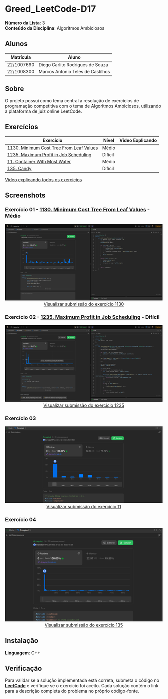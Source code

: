 # Greed_LeetCode-D17

**Número da Lista**: 3<br>
**Conteúdo da Disciplina**: Algoritmos Ambiciosos<br>

## Alunos
|Matrícula | Aluno |
| -- | -- |
| 22/1007690  |  Diego Carlito Rodrigues de Souza  |
| 22/1008300  |  Marcos Antonio Teles de Castilhos |

## Sobre 
O projeto possui como tema central a resolução de exercícios de programação competitiva com o tema de Algoritmos Ambiciosos, utilizando a plataforma de juiz online LeetCode.

## Exercícios

| Exercício | Nível  | Vídeo Explicando |
|---------|--------|------------------|
| [1130. Minimum Cost Tree From Leaf Values](https://leetcode.com/problems/minimum-cost-tree-from-leaf-values/description/) | Médio |  |
| [1235. Maximum Profit in Job Scheduling](https://leetcode.com/problems/maximum-profit-in-job-scheduling/description/) | Difícil |  |
| [11. Container With Most Water](https://leetcode.com/problems/container-with-most-water/description/) | Médio |  |
| [135. Candy](https://leetcode.com/problems/candy/) | Difícil |  |

[Vídeo explicando todos os exercícios]()

## Screenshots

### Exercício 01 - [1130. Minimum Cost Tree From Leaf Values](https://github.com/projeto-de-algoritmos-2025/Greed_LeetCode-D17/blob/master/1130_Minimum_Cost_Tree_From_Leaf_Values/solution.cpp) - Médio

<div align="center">
  <img src="1130_Minimum_Cost_Tree_From_Leaf_Values/image.png" />
  <br/>
  <a href="https://leetcode.com/problems/minimum-cost-tree-from-leaf-values/submissions/1799779651/">
    Visualizar submissão do exercício 1130
  </a>
</div>

### Exercício 02 - [1235. Maximum Profit in Job Scheduling](https://github.com/projeto-de-algoritmos-2025/Greed_LeetCode-D17/blob/master/1235_Maximum_Profit_in_Job_Scheduling/solution.cpp) - Difícil


<div align="center">
  <img src="1235_Maximum_Profit_in_Job_Scheduling/image.png" />
  <br/>
  <a href="https://leetcode.com/problems/maximum-profit-in-job-scheduling/submissions/1806349931">
    Visualizar submissão do exercício 1235
  </a>
</div>


### Exercício 03

<div align="center">
  <img src="11_Container_With_Most_Water/image.png" />
  <br/>
  <a href="https://leetcode.com/problems/container-with-most-water/submissions/1806955787/">
    Visualizar submissão do exercício 11
  </a>
</div>

### Exercício 04

<div align="center">
  <img src="135_Candy/image.png" />
  <br/>
  <a href="https://leetcode.com/problems/candy/submissions/1806956881/">
    Visualizar submissão do exercício 135
  </a>
</div>


## Instalação 
**Linguagem**: C++<br>

## Verificação

Para validar se a solução implementada está correta, submeta o código no **[LeetCode](https://leetcode.com/)** e verifique se o exercício foi aceito. Cada solução contém o link para a descrição completa do problema no próprio código-fonte.
